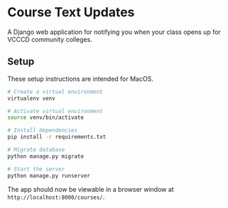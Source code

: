 # Course Text Updates

A Django web application for notifying you when your class opens up for VCCCD community colleges.

## Setup
These setup instructions are intended for MacOS.


```bash
# Create a virtual environment
virtualenv venv

# Activate virtual environment
source venv/bin/activate

# Install dependencies
pip install -r requirements.txt

# Migrate database
python manage.py migrate

# Start the server
python manage.py runserver
```

The app should now be viewable in a browser window at `http://localhost:8000/courses/`.
